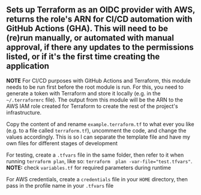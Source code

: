 ## Sets up Terraform as an OIDC provider with AWS, returns the role's ARN for CI/CD automation with GitHub Actions (GHA). This will need to be (re)run manually, or automated with manual approval, if there any updates to the permissions listed, or if it's the first time creating the application

**NOTE** For CI/CD purposes with GitHub Actions and Terraform, this module needs to be run first before the root module is run. For this, you need to generate a token with Terraform and store it locally (e.g. in the `~/.terraformrc` file). The output from this module will be the ARN to the AWS IAM role created for Terraform to create the rest of the project's infrastructure.

Copy the content of and rename `example.terraform.tf` to what ever you like (e.g. to a file called `terraform.tf`), uncomment the code, and change the values accordingly. This is so I can separate the template file and have my own files for different stages of development

For testing, create a `.tfvars` file in the same folder, then refer to it  when running `terraform plan`, like so: `terraform  plan -var-file="test.tfvars"`. **NOTE:** check `variables.tf` for required parameters during runtime

For AWS credentials, create a `credentials` file in your `HOME` directory, then pass in the profile name in your `.tfvars` file